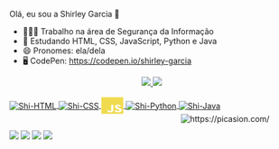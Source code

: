 Olá, eu sou a Shirley Garcia 👋

- 👩🏻‍💻 Trabalho na área de Segurança da Informação 
- 📖 Estudando HTML, CSS, JavaScript, Python e Java
- 😄 Pronomes: ela/dela
- 🖥️ CodePen: https://codepen.io/shirley-garcia

<div align="center">
  <a href="https://github.com/garciashirley38">
  <img height="180em" src="https://github-readme-stats.vercel.app/api?username=garciashirley38&show_icons=true&theme=radical&include_all_commits=true&count_private=true"/>
  <img height="150em" src="https://github-readme-stats.vercel.app/api/top-langs/?username=garciashirley38&layout=compact&langs_count=7&theme=radical"/>
</div>
<div style="display: inline_block"><br>
  <img align="center" alt="Shi-HTML" height="30" width="40" src="https://cdn.jsdelivr.net/gh/devicons/devicon/icons/html5/html5-original-wordmark.svg">
  <img align="center" alt="Shi-CSS" height="30" width="40" src="https://cdn.jsdelivr.net/gh/devicons/devicon/icons/css3/css3-original-wordmark.svg">
  <img align="center" alt="Shi-Js" height="30" width="40" src="https://raw.githubusercontent.com/devicons/devicon/master/icons/javascript/javascript-plain.svg">
  <img align="center" alt="Shi-Python" height="30" width="40" src="https://cdn.jsdelivr.net/gh/devicons/devicon/icons/python/python-original-wordmark.svg">
  <img align="center" alt="Shi-Java" height="30" width="40" src="https://cdn.jsdelivr.net/gh/devicons/devicon/icons/java/java-original-wordmark.svg">
  <a href="https://picasion.com/"><img src="https://i.picasion.com/pic92/483464d7cf675bcc3acab27ba32f4c01.gif" width="200" height="200" border="0" align="right"     alt="https://picasion.com/" /></a><br /><a href="https://picasion.com/"></a>
</div>
  
  ##
<div>
  <a href="https://instagram.com/shiggarcia" target="_blank"><img src="https://img.shields.io/badge/-Instagram-8A2BE2?style=for-the-badge&logo=instagram&logoColor=white" target="_blank"></a>
  <a href="https://www.facebook.com/shirley.garcia.3910/" target="_blank"><img src="https://img.shields.io/badge/Facebook-1877F2?style=for-the-badge&logo=facebook&logoColor=white" target="_blank"></a>
    <a href = "mailto:garciashirley38@gmail.com"><img src="https://img.shields.io/badge/-Gmail-FF0000?style=for-the-badge&logo=gmail&logoColor=white" target="_blank"></a>
  <a href="https://www.linkedin.com/in/shirley-garcia-4b8306121/" target="_blank"><img src="https://img.shields.io/badge/-LinkedIn-%230077B5?style=for-the-badge&logo=linkedin&logoColor=white" target="_blank"></a>   
</div
